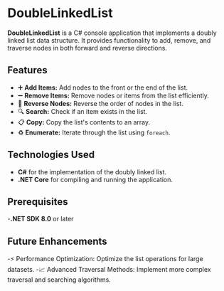 # DoubleLinkedList

**DoubleLinkedList** is a C# console application that implements a doubly linked list data structure. It provides functionality to add, remove, and traverse nodes in both forward and reverse directions.

## Features

- ➕ **Add Items:** Add nodes to the front or the end of the list.
- ➖ **Remove Items:** Remove nodes or items from the list efficiently.
- 🔄 **Reverse Nodes:** Reverse the order of nodes in the list.
- 🔍 **Search:** Check if an item exists in the list.
- 📋 **Copy:** Copy the list's contents to an array.
- ♻️ **Enumerate:** Iterate through the list using `foreach`.

## Technologies Used
- **C#** for the implementation of the doubly linked list.
- **.NET Core** for compiling and running the application.

## Prerequisites
-**.NET SDK 8.0** or later

## Future Enhancements
-⚡ Performance Optimization: Optimize the list operations for large datasets.
-📈 Advanced Traversal Methods: Implement more complex traversal and searching algorithms.
